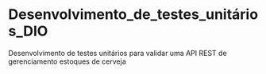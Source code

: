 # Desenvolvimento_de_testes_unitários_DIO
 Desenvolvimento de testes unitários para validar uma API REST de gerenciamento estoques de cerveja
